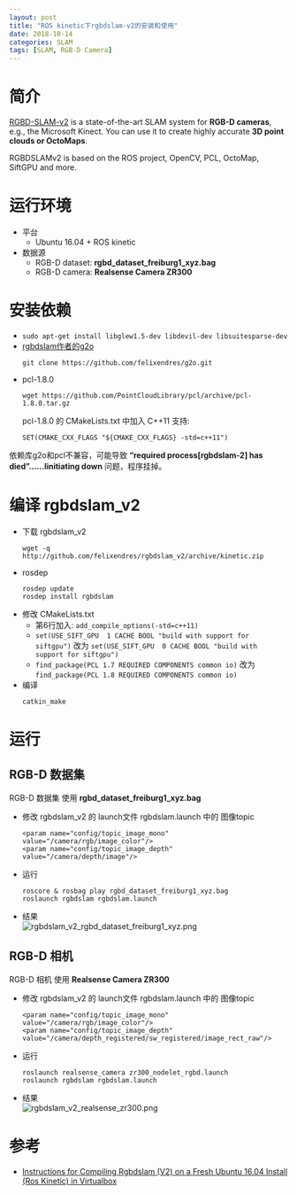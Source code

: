 ```yaml
---
layout: post
title: "ROS kinetic下rgbdslam-v2的安装和使用"
date: 2018-10-14
categories: SLAM
tags: [SLAM, RGB-D Camera]
---
```


# 简介
[RGBD-SLAM-v2](http://felixendres.github.io/rgbdslam_v2/) is a state-of-the-art SLAM system for **RGB-D cameras**, e.g., the Microsoft Kinect. You can use it to create highly accurate **3D point clouds or OctoMaps**.

RGBDSLAMv2 is based on the ROS project, OpenCV, PCL, OctoMap, SiftGPU and more.

# 运行环境
* 平台
  - Ubuntu 16.04 + ROS kinetic
* 数据源
  - RGB-D dataset: **rgbd_dataset_freiburg1_xyz.bag**
  - RGB-D camera: **Realsense Camera ZR300**

# 安装依赖
* `sudo apt-get install libglew1.5-dev libdevil-dev libsuitesparse-dev`
* [rgbdslam作者的g2o](https://github.com/felixendres/g2o)
  ```
  git clone https://github.com/felixendres/g2o.git
  ```
* pcl-1.8.0
  ```
  wget https://github.com/PointCloudLibrary/pcl/archive/pcl-1.8.0.tar.gz
  ```
  pcl-1.8.0 的 CMakeLists.txt 中加入 C++11 支持:
  ```
  SET(CMAKE_CXX_FLAGS "${CMAKE_CXX_FLAGS} -std=c++11")
  ```
依赖库g2o和pcl不兼容，可能导致 **“required process[rgbdslam-2] has died”......Iinitiating down** 问题，程序挂掉。

# 编译 rgbdslam_v2
* 下载 rgbdslam_v2
  ```
  wget -q http://github.com/felixendres/rgbdslam_v2/archive/kinetic.zip
  ```
* rosdep
  ```
  rosdep update
  rosdep install rgbdslam
  ```
* 修改 CMakeLists.txt
  - 第6行加入: `add_compile_options(-std=c++11)`
  - `set(USE_SIFT_GPU  1 CACHE BOOL "build with support for siftgpu")` 改为 `set(USE_SIFT_GPU  0 CACHE BOOL "build with support for siftgpu")`
  - `find_package(PCL 1.7 REQUIRED COMPONENTS common io)` 改为 `find_package(PCL 1.8 REQUIRED COMPONENTS common io)`
* 编译
  ```
  catkin_make
  ```

# 运行

## RGB-D 数据集
RGB-D 数据集 使用 **rgbd_dataset_freiburg1_xyz.bag**

* 修改 rgbdslam_v2 的 launch文件 rgbdslam.launch 中的 图像topic
  ```
  <param name="config/topic_image_mono"              value="/camera/rgb/image_color"/>
  <param name="config/topic_image_depth"             value="/camera/depth/image"/>
  ```
* 运行
  ```
  roscore & rosbag play rgbd_dataset_freiburg1_xyz.bag
  roslaunch rgbdslam rgbdslam.launch
  ```
* 结果  
![rgbdslam_v2_rgbd_dataset_freiburg1_xyz.png](../images/RGBDSLAM_v2/rgbdslam_v2_rgbd_dataset_freiburg1_xyz.png)

## RGB-D 相机
RGB-D 相机 使用 **Realsense Camera ZR300**

* 修改 rgbdslam_v2 的 launch文件 rgbdslam.launch 中的 图像topic
  ```
  <param name="config/topic_image_mono"              value="/camera/rgb/image_color"/>
  <param name="config/topic_image_depth"             value="/camera/depth_registered/sw_registered/image_rect_raw"/>
  ```
* 运行
  ```
  roslaunch realsense_camera zr300_nodelet_rgbd.launch
  roslaunch rgbdslam rgbdslam.launch
  ```
* 结果  
![rgbdslam_v2_realsense_zr300.png](../images/RGBDSLAM_v2/rgbdslam_v2_realsense_zr300.png)

# 参考
* [Instructions for Compiling Rgbdslam (V2) on a Fresh Ubuntu 16.04 Install (Ros Kinetic) in Virtualbox](https://hubpages.com/technology/Instructions-for-compiling-rgbdslam-v2-on-a-fresh-Ubuntu-1604-install-ros-kinetic-in-virtualbox)
